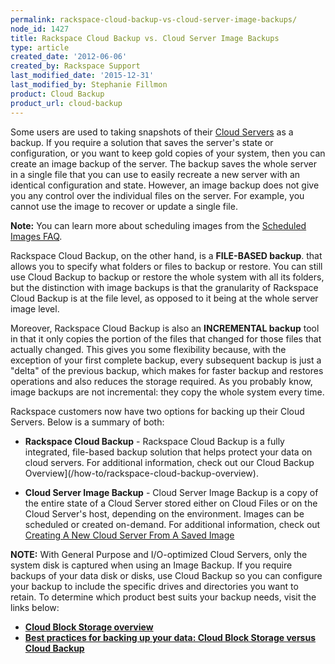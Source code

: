 ```yaml
---
permalink: rackspace-cloud-backup-vs-cloud-server-image-backups/
node_id: 1427
title: Rackspace Cloud Backup vs. Cloud Server Image Backups
type: article
created_date: '2012-06-06'
created_by: Rackspace Support
last_modified_date: '2015-12-31'
last_modified_by: Stephanie Fillmon
product: Cloud Backup
product_url: cloud-backup
---
```


Some users are used to taking snapshots of their [Cloud Servers](http://www.rackspace.com/cloud/servers) 
as a backup. If you require a solution that saves the server's state or configuration,
or you want to keep gold copies of your system, then you can create an image
backup of the server. The backup saves the whole server in 
a single file that you can use to 
easily recreate a new server with an identical configuration and
state. However, an image backup does not 
give you any control over the individual files on the server. For example, you cannot 
use the image to recover or update a single file. 

**Note:** You can learn more about scheduling images from the [Scheduled
Images
FAQ](/how-to/scheduled-images-faq).

Rackspace Cloud Backup, on the other hand, is a **FILE-BASED backup**.
that allows you to specify what folders or files to backup or
restore. You can still use Cloud Backup to backup or restore the whole system
with all its folders, but the distinction with image backups is that the
granularity of Rackspace Cloud Backup is at the file level, as opposed
to it being at the whole server image level.

Moreover, Rackspace Cloud Backup is also an **INCREMENTAL backup** tool
in that it only copies the portion of the files that changed for those
files that actually changed. This gives you some flexibility because,
with the exception of your first complete backup, every subsequent
backup is just a "delta" of the previous backup, which makes for faster
backup and restores operations and also reduces the storage required. As
you probably know, image backups are not incremental: they copy the
whole system every time.

Rackspace customers now have two options for backing up their Cloud
Servers. Below is a summary of both:

-   **Rackspace Cloud Backup** - Rackspace Cloud Backup is a fully
    integrated, file-based backup solution that helps protect your data
    on cloud servers. For additional information, check out our
    Cloud Backup Overview](/how-to/rackspace-cloud-backup-overview).

<!-- -->

-   **Cloud Server Image Backup** - Cloud Server Image Backup is a copy
    of the entire state of a Cloud Server stored either on Cloud Files
    or on the Cloud Server's host, depending on the environment. Images
    can be scheduled or created on-demand. For additional information,
    check out [Creating A New Cloud Server
    From A Saved
    Image](/how-to/create-an-image-of-a-server-and-restore-a-server-from-a-saved-image)

**NOTE:** With General Purpose and I/O-optimized Cloud Servers, only the
system disk is captured when using an Image Backup. If you require
backups of your data disk or disks, use Cloud Backup so you can configure
your backup to include the specific drives and directories you want to
retain. To determine which product best suits your backup needs, visit
the links below:

-   **[Cloud Block Storage
    overview](/how-to/cloud-block-storage-overview)**
-   **[Best practices for backing up your data: Cloud Block Storage
    versus Cloud
    Backup](/how-to/best-practices-for-backing-up-your-data-cloud-block-storage-versus-cloud-backup)**

